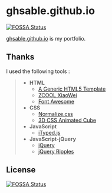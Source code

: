 # ghsable.github.io
[![FOSSA Status](https://app.fossa.com/api/projects/git%2Bgithub.com%2Fghsable%2Fghsable.github.io.svg?type=shield)](https://app.fossa.com/projects/git%2Bgithub.com%2Fghsable%2Fghsable.github.io?ref=badge_shield)

[ghsable.github.io](https://ghsable.github.io/) is my portfolio.

## Thanks
I used the following tools :
> * **HTML**
>   * [A Generic HTML5 Template](https://www.webfx.com/blog/web-design/html5-template/) 
>   * [ZCOOL XiaoWei](https://fonts.google.com/specimen/ZCOOL+XiaoWei)
>   * [Font Awesome](https://fontawesome.com)
> * **CSS**
>   * [Normalize.css](https://necolas.github.io/normalize.css/)
>   * [3D CSS Animated Cube](https://www.codicode.com/demo/animated_3d_css_cube/)
> * **JavaScript**
>   * [iTyped.js](https://ityped.surge.sh)
> * **JavaScript-jQuery**
>   * [jQuery](https://jquery.com)
>   * [jQuery Ripples](https://sirxemic.github.io/jquery.ripples/)


## License
[![FOSSA Status](https://app.fossa.com/api/projects/git%2Bgithub.com%2Fghsable%2Fghsable.github.io.svg?type=large)](https://app.fossa.com/projects/git%2Bgithub.com%2Fghsable%2Fghsable.github.io?ref=badge_large)
